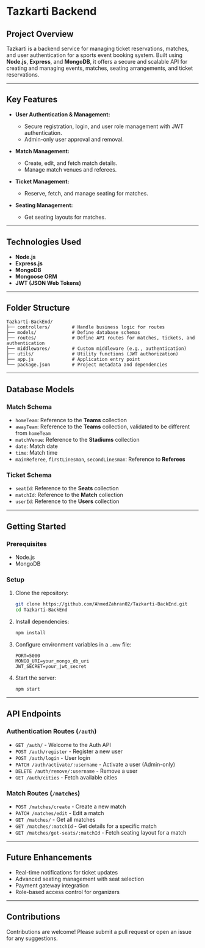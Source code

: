 # **Tazkarti Backend**  

## **Project Overview**  
Tazkarti is a backend service for managing ticket reservations, matches, and user authentication for a sports event booking system. Built using **Node.js**, **Express**, and **MongoDB**, it offers a secure and scalable API for creating and managing events, matches, seating arrangements, and ticket reservations.  

---

## **Key Features**  
- **User Authentication & Management:**  
  - Secure registration, login, and user role management with JWT authentication.  
  - Admin-only user approval and removal.  

- **Match Management:**  
  - Create, edit, and fetch match details.  
  - Manage match venues and referees.  

- **Ticket Management:**  
  - Reserve, fetch, and manage seating for matches.  

- **Seating Management:**  
  - Get seating layouts for matches.  

---

## **Technologies Used**  
- **Node.js**  
- **Express.js**  
- **MongoDB**  
- **Mongoose ORM**  
- **JWT (JSON Web Tokens)**  

---

## **Folder Structure**  
```
Tazkarti-BackEnd/
├── controllers/        # Handle business logic for routes
├── models/             # Define database schemas
├── routes/             # Define API routes for matches, tickets, and authentication
├── middlewares/        # Custom middleware (e.g., authentication)
├── utils/              # Utility functions (JWT authorization)
├── app.js              # Application entry point
└── package.json        # Project metadata and dependencies
```

---

## **Database Models**  

### **Match Schema**  
- `homeTeam`: Reference to the **Teams** collection  
- `awayTeam`: Reference to the **Teams** collection, validated to be different from `homeTeam`  
- `matchVenue`: Reference to the **Stadiums** collection  
- `date`: Match date  
- `time`: Match time  
- `mainReferee`, `firstLinesman`, `secondLinesman`: Reference to **Referees**  

### **Ticket Schema**  
- `seatId`: Reference to the **Seats** collection  
- `matchId`: Reference to the **Match** collection  
- `userId`: Reference to the **Users** collection  

---

## **Getting Started**  

### **Prerequisites**  
- Node.js  
- MongoDB  

### **Setup**  
1. Clone the repository:  
   ```bash
   git clone https://github.com/AhmedZahran02/Tazkarti-BackEnd.git
   cd Tazkarti-BackEnd
   ```

2. Install dependencies:  
   ```bash
   npm install
   ```

3. Configure environment variables in a `.env` file:  
   ```
   PORT=5000  
   MONGO_URI=your_mongo_db_uri  
   JWT_SECRET=your_jwt_secret  
   ```

4. Start the server:  
   ```bash
   npm start
   ```

---

## **API Endpoints**  

### **Authentication Routes (`/auth`)**  
- `GET /auth/` - Welcome to the Auth API  
- `POST /auth/register` - Register a new user  
- `POST /auth/login` - User login  
- `PATCH /auth/activate/:username` - Activate a user (Admin-only)  
- `DELETE /auth/remove/:username` - Remove a user  
- `GET /auth/cities` - Fetch available cities  

### **Match Routes (`/matches`)**  
- `POST /matches/create` - Create a new match  
- `PATCH /matches/edit` - Edit a match  
- `GET /matches/` - Get all matches  
- `GET /matches/:matchId` - Get details for a specific match  
- `GET /matches/get-seats/:matchId` - Fetch seating layout for a match  

---

## **Future Enhancements**  
- Real-time notifications for ticket updates  
- Advanced seating management with seat selection  
- Payment gateway integration  
- Role-based access control for organizers  

---

## **Contributions**  
Contributions are welcome! Please submit a pull request or open an issue for any suggestions.  
